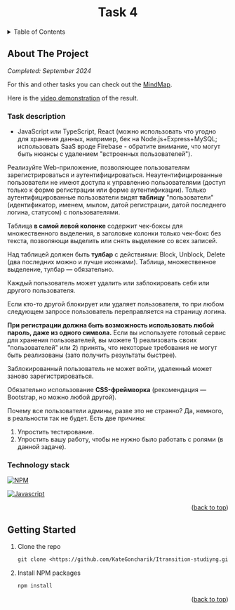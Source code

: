 <a name="readme-top"></a>

<div align="center">
  <h1 align="center">Task 4</h1>
</div>

<!-- TABLE OF CONTENTS -->
<details>
  <summary>Table of Contents</summary>
  <ol>
    <li>
      <a href="#about-the-project">About The Project</a>
      <ul>
        <li><a href="#technology-stack">Technology stack</a></li>
      </ul>
    </li>
    </li>

  </ol>
</details>

<!-- ABOUT THE PROJECT -->

## About The Project

_Completed: September 2024_

For this and other tasks you can check out the [MindMap](https://miro.com/app/board/uXjVKXt043k=/?share_link_id=575629632634).

Here is the [video demonstration](hh) of the result.

### Task description

- JavaScript или TypeScript, React
  (можно использовать что угодно для хранения данных, например, бек на Node.js+Express+MySQL; использовать SaaS вроде Firebase - обратите внимание, что могут быть нюансы с удалением "встроенных пользователей").

Реализуйте Web-приложение, позволяющее пользователям зарегистрироваться и аутентифицироваться. Неаутентифицированные пользователи не имеют доступа к управлению пользователями (доступ только к форме регистрации или форме аутентификации).
Только аутентифицированные пользователи видят **таблицу** "пользователи" (идентификатор, именем, мылом, датой регистрации, датой последнего логина, статусом) с пользователями.

Таблица **в самой левой колонке** содержит чек-боксы для множественного выделения, в заголовке колонки только чек-бокс без текста, позволяющи выделить или снять выделение со всех записей.

Над таблицей должен быть **тулбар** с действиями: Block, Unblock, Delete (два последних можно и лучше иконками). Таблица, множественное выделение, тулбар — обязательно.

Каждый пользователь может удалить или заблокировать себя или другого пользователя.

Если кто-то другой блокирует или удаляет пользователя, то при любом следующем запросе пользователь переправляется на страницу логина.

**При регистрации должна быть возможность использовать любой пароль, даже из одного символа.** Если вы используете готовый сервис для хранения пользователей, вы можете 1) реализовать своих "пользователей" или 2) принять, что некоторые требования не могут быть реализованы (зато получить результаты быстрее).

Заблокированный пользователь не может войти, удаленный может заново зарегистрироваться.

Обязательно использование **CSS-фреймворка** (рекомендация — Bootstrap, но можно любой другой).

Почему все пользователи админы, разве это не странно? Да, немного, в реальности так не будет. Есть две причины:

1. Упростить тестирование.
2. Упростить вашу работу, чтобы не нужно было работать с ролями (в данной задаче).

### Technology stack

[![NPM][NPM]][NPM-url]

[![Javascript][Javascript]][Javascript-url]

<p align="right">(<a href="#readme-top">back to top</a>)</p>

## Getting Started

1. Clone the repo

   ```txt
   git clone <https://github.com/KateGoncharik/Itransition-studiyng.git>
   ```

2. Install NPM packages

   ```txt
   npm install
   ```

<p align="right">(<a href="#readme-top">back to top</a>)</p>

[NPM]: https://img.shields.io/badge/NPM-%23CB3837.svg?style=for-the-badge&logo=npm&logoColor=white
[NPM-url]: https://www.npmjs.com
[Javascript]: https://img.shields.io/badge/JavaScript-323330?style=for-the-badge&logo=javascript&logoColor=F7DF1E
[Javascript-url]: https://developer.mozilla.org/en-US/docs/Learn/JavaScript/First_steps/What_is_JavaScript
